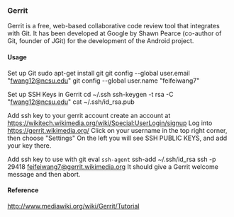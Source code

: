 ### Gerrit
Gerrit is a free, web-based collaborative code review tool that integrates with Git. It has been developed at Google by Shawn Pearce (co-author of Git, founder of JGit) for the development of the Android project.

#### Usage
Set up Git
	sudo apt-get install git
	git config --global user.email "fwang12@ncsu.edu"
	git config --global user.name "feifeiwang7"

Set up SSH Keys in Gerrit
	cd ~/.ssh
	ssh-keygen -t rsa -C "fwang12@ncsu.edu"
	cat ~/.ssh/id_rsa.pub

Add ssh key to your gerrit account
	create an account at https://wikitech.wikimedia.org/wiki/Special:UserLogin/signup
	Log into https://gerrit.wikimedia.org/
	Click on your username in the top right corner, then choose "Settings"
	On the left you will see SSH PUBLIC KEYS, and add your key there.

Add ssh key to use with git
	eval `ssh-agent`
	ssh-add ~/.ssh/id_rsa
	ssh -p 29418 feifeiwang7@gerrit.wikimedia.org
It should give a Gerrit welcome message and then abort.


#### Reference
http://www.mediawiki.org/wiki/Gerrit/Tutorial
